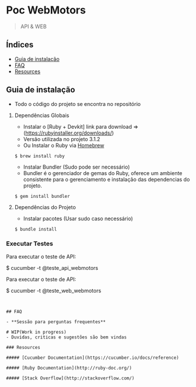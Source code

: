 # Poc WebMotors
> API & WEB

## Índices
- [Guia de instalação](#installation)
- [FAQ](#faq)
- [Resources](#resources)

## Guia de instalação
- Todo o código do projeto se encontra no repositório

1. Dependências Globais

    * Instalar o [Ruby + Devkit] link para download =>(https://rubyinstaller.org/downloads/)
    - Versão utilizada no projeto 3.1.2

    * Ou Instalar o Ruby via [Homebrew](http://brew.sh/)
    ```
    $ brew install ruby
    ```
    * Instalar Bundler (Sudo pode ser necessário)
    - Bundler é o gerenciador de gemas do Ruby, oferece um ambiente consistente para o gerenciamento e instalação
    das dependencias do projeto.
    ```
    $ gem install bundler
    ```
2. Dependências do Projeto

	* Instalar pacotes (Usar sudo caso necessário)
	```
	$ bundle install
	```

### Executar Testes
  Para executar o teste de API:
  
  $ cucumber -t @teste_api_webmotors

  Para executar o teste de API:

  $ cucumber -t @teste_web_webmotors
```


## FAQ

- **Sessão para perguntas frequentes**

# WIP(Work in progress)
- Duvidas, criticas e sugestões são bem vindas

### Resources

##### [Cucumber Documentation](https://cucumber.io/docs/reference)

##### [Ruby Documentation](http://ruby-doc.org/)

##### [Stack Overflow](http://stackoverflow.com/)
